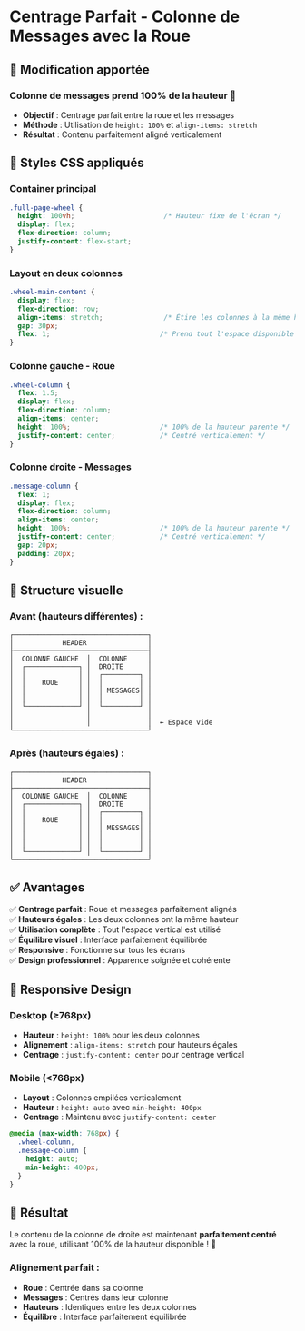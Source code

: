 # Centrage Parfait - Colonne de Messages avec la Roue

## 🎯 **Modification apportée**

### **Colonne de messages prend 100% de la hauteur** 📐
- **Objectif** : Centrage parfait entre la roue et les messages
- **Méthode** : Utilisation de `height: 100%` et `align-items: stretch`
- **Résultat** : Contenu parfaitement aligné verticalement

## 🎨 **Styles CSS appliqués**

### **Container principal**
```css
.full-page-wheel {
  height: 100vh;                      /* Hauteur fixe de l'écran */
  display: flex;
  flex-direction: column;
  justify-content: flex-start;
}
```

### **Layout en deux colonnes**
```css
.wheel-main-content {
  display: flex;
  flex-direction: row;
  align-items: stretch;               /* Étire les colonnes à la même hauteur */
  gap: 30px;
  flex: 1;                           /* Prend tout l'espace disponible */
}
```

### **Colonne gauche - Roue**
```css
.wheel-column {
  flex: 1.5;
  display: flex;
  flex-direction: column;
  align-items: center;
  height: 100%;                      /* 100% de la hauteur parente */
  justify-content: center;           /* Centré verticalement */
}
```

### **Colonne droite - Messages**
```css
.message-column {
  flex: 1;
  display: flex;
  flex-direction: column;
  align-items: center;
  height: 100%;                      /* 100% de la hauteur parente */
  justify-content: center;           /* Centré verticalement */
  gap: 20px;
  padding: 20px;
}
```

## 📐 **Structure visuelle**

### **Avant (hauteurs différentes) :**
```
┌─────────────────────────────────┐
│            HEADER               │
├─────────────────────────────────┤
│  COLONNE GAUCHE  │  COLONNE     │
│  ┌─────────────┐ │  DROITE      │
│  │             │ │  ┌─────────┐ │
│  │    ROUE     │ │  │         │ │
│  │             │ │  │ MESSAGES│ │
│  │             │ │  │         │ │
│  └─────────────┘ │  └─────────┘ │
│                  │              │
│                  │              │  ← Espace vide
└─────────────────────────────────┘
```

### **Après (hauteurs égales) :**
```
┌─────────────────────────────────┐
│            HEADER               │
├─────────────────────────────────┤
│  COLONNE GAUCHE  │  COLONNE     │
│  ┌─────────────┐ │  DROITE      │
│  │             │ │  ┌─────────┐ │
│  │    ROUE     │ │  │         │ │
│  │             │ │  │ MESSAGES│ │
│  │             │ │  │         │ │
│  │             │ │  │         │ │
│  └─────────────┘ │  └─────────┘ │
└─────────────────────────────────┘
```

## ✅ **Avantages**

✅ **Centrage parfait** : Roue et messages parfaitement alignés  
✅ **Hauteurs égales** : Les deux colonnes ont la même hauteur  
✅ **Utilisation complète** : Tout l'espace vertical est utilisé  
✅ **Équilibre visuel** : Interface parfaitement équilibrée  
✅ **Responsive** : Fonctionne sur tous les écrans  
✅ **Design professionnel** : Apparence soignée et cohérente  

## 📱 **Responsive Design**

### **Desktop (≥768px)**
- **Hauteur** : `height: 100%` pour les deux colonnes
- **Alignement** : `align-items: stretch` pour hauteurs égales
- **Centrage** : `justify-content: center` pour centrage vertical

### **Mobile (<768px)**
- **Layout** : Colonnes empilées verticalement
- **Hauteur** : `height: auto` avec `min-height: 400px`
- **Centrage** : Maintenu avec `justify-content: center`

```css
@media (max-width: 768px) {
  .wheel-column,
  .message-column {
    height: auto;
    min-height: 400px;
  }
}
```

## 🚀 **Résultat**

Le contenu de la colonne de droite est maintenant **parfaitement centré** avec la roue, utilisant 100% de la hauteur disponible ! 🎉

### **Alignement parfait :**
- **Roue** : Centrée dans sa colonne
- **Messages** : Centrés dans leur colonne
- **Hauteurs** : Identiques entre les deux colonnes
- **Équilibre** : Interface parfaitement équilibrée
